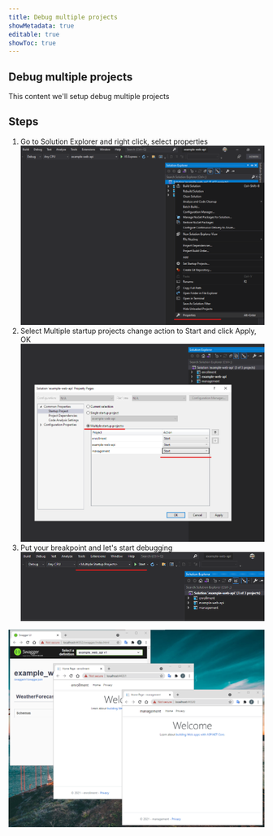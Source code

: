 ```yaml
---
title: Debug multiple projects
showMetadata: true
editable: true
showToc: true
---
```


## Debug multiple projects
This content we'll setup debug multiple projects

## Steps
1. Go to Solution Explorer and right click, select properties
![](images/debug-multiple-projects-1.png)
2. Select Multiple startup projects change action to Start and click Apply, OK
![](images/debug-multiple-projects-2.png)
3. Put your breakpoint and let's start debugging
![](images/debug-multiple-projects-3.png)

![](images/debug-multiple-projects-4.png)

